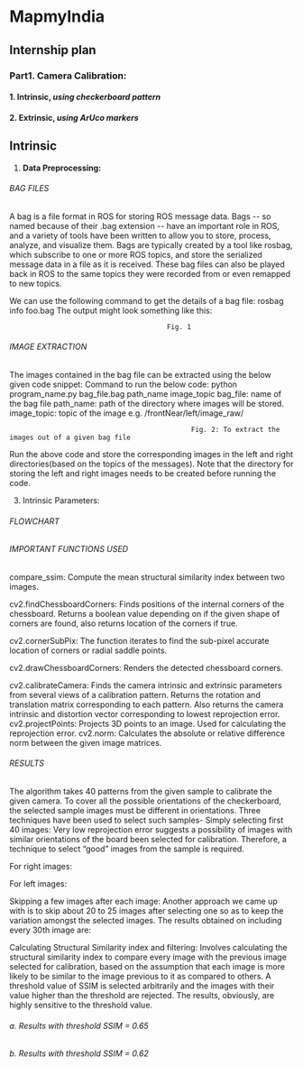 # MapmyIndia
## Internship plan



### Part1. Camera Calibration:
#### 1. Intrinsic, *using checkerboard pattern*
#### 2. Extrinsic, *using ArUco markers*


## Intrinsic
1. **Data Preprocessing:**

###### BAG FILES
A bag is a file format in ROS for storing ROS message data. Bags -- so named because of their .bag extension -- have an important role in ROS, and a variety of tools have been written to allow you to store, process, analyze, and visualize them.
Bags are typically created by a tool like rosbag, which subscribe to one or more ROS topics, and store the serialized message data in a file as it is received. These bag files can also be played back in ROS to the same topics they were recorded from or even remapped to new topics.

We can use the following command to get the details of a bag file:
rosbag info foo.bag
The output might look something like this:

                                           Fig. 1

###### IMAGE EXTRACTION
The images contained in the bag file can be extracted using the below given code snippet:
Command to run the below code:
                 python program_name.py bag_file.bag path_name image_topic
bag_file: name of the bag file
path_name: path of the directory where images will be stored.
image_topic: topic of the image e.g. /frontNear/left/image_raw/


                                                 Fig. 2: To extract the images out of a given bag file


Run the above code and store the corresponding images in the left and right directories(based on the topics of the messages).
Note that the directory for storing the left and right images needs to be created before running the code. 














3. Intrinsic Parameters:

###### FLOWCHART


###### IMPORTANT FUNCTIONS USED 
compare_ssim: Compute the mean structural similarity index between two images.

cv2.findChessboardCorners: Finds positions of the internal corners of the chessboard. Returns a boolean value depending on if the given shape of corners are found, also returns location of the corners if true.

cv2.cornerSubPix: The function iterates to find the sub-pixel accurate location of corners or radial saddle points.

cv2.drawChessboardCorners: Renders the detected chessboard corners.

cv2.calibrateCamera: Finds the camera intrinsic and extrinsic parameters from several views of a calibration pattern. Returns the rotation and translation matrix corresponding to each pattern. Also returns the camera intrinsic and distortion vector corresponding to lowest reprojection error.
cv2.projectPoints: Projects 3D points to an image. Used for calculating the reprojection error.
cv2.norm: Calculates the absolute or relative difference norm between the given image matrices. 

###### RESULTS
The algorithm takes 40 patterns from the given sample to calibrate the given camera. To cover all the possible orientations of the checkerboard, the selected sample images must be different in orientations. Three techniques have been used to select such samples-
Simply selecting first 40 images: Very low reprojection error suggests a possibility of images with similar orientations of the board been selected for calibration.  Therefore, a technique to select “good” images from the sample is required.

For right images:


For left images:



Skipping a few images after each image: Another approach we came up with is to skip about 20 to 25 images after selecting one so as to keep the variation amongst the selected images. The results obtained on including every 30th image are:
 
Calculating Structural Similarity index and filtering: Involves calculating the structural similarity index to compare every image with the previous image selected for calibration, based on the assumption that each image is more likely to be similar to the image previous to it as compared to others. A threshold value of SSIM is selected arbitrarily and the images with their value higher than the threshold are rejected. The results, obviously, are highly sensitive to the threshold value. 
######    a. Results with threshold SSIM = 0.65
######    b. Results with threshold SSIM = 0.62



